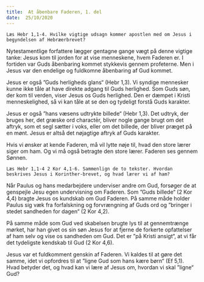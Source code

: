 ```yaml
---
title:  At åbenbare Faderen, 1. del
date:  25/10/2020
---
```


`Læs Hebr 1,1-4. Hvilke vigtige udsagn kommer apostlen med om Jesus i begyndelsen af Hebræerbrevet?`

Nytestamentlige forfattere lægger gentagne gange vægt på denne vigtige tanke: Jesus kom til jorden for at vise menneskene, hvem Faderen er. I fortiden var Guds åbenbaring kommet stykkevis gennem profeterne. Men i Jesus var den endelige og fuldkomne åbenbaring af Gud kommet.

Jesus er også ”Guds herligheds glans“ (Hebr 1,3). Vi syndige mennesker kunne ikke tåle at have direkte adgang til Guds herlighed. Som Guds søn, der kom til verden, viser Jesus os Guds herlighed. Den er dæmpet i Kristi menneskelighed, så vi kan tåle at se den og tydeligt forstå Guds karakter.

Jesus er også ”hans væsens udtrykte billede“ (Hebr 1,3). Det udtryk, der bruges her, det græske ord charactēr, bliver nogle gange brugt om det aftryk, som et segl sætter i voks, eller om det billede, der bliver præget på en mønt. Jesus er altså det nøjagtige aftryk af Guds karakter.

Hvis vi ønsker at kende Faderen, må vil lytte nøje til, hvad den store lærer siger om ham. Og vi må også betragte den store lærer. Faderen ses gennem Sønnen.

`Læs Hebr 1,1-4 2 Kor 4,1-6. Sammenlign de to tekster. Hvordan beskrives Jesus i Korinther-brevet, og hvad lærer vi af ham?`

Når Paulus og hans medarbejdere underviser andre om Gud, forsøger de at genspejle Jesu egen undervisning om Faderen. Som ”Guds billede“ (2 Kor 4,4) bragte Jesus os kundskab om Gud Faderen. På samme måde holder Paulus sig væk fra forfalskning og forvrængning af Guds ord og ”bringer i stedet sandheden for dagen“ (2 Kor 4,2).

På samme måde som Gud ved skabelsen brugte lys til at gennemtrænge mørket, har han givet os sin søn Jesus for at fjerne de forkerte opfattelser af ham selv og vise os sandheden om Gud. Det er ”på Kristi ansigt“, at vi får det tydeligste kendskab til Gud (2 Kor 4,6).

Jesus var et fuldkomment genskin af Faderen. Vi kaldes til at gøre det samme, idet vi opfordres til at ”ligne Gud som hans kære børn“ (Ef 5,1). Hvad betyder det, og hvad kan vi lære af Jesus om, hvordan vi skal ”ligne“ Gud?